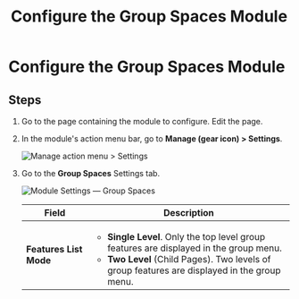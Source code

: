 ﻿---
uid: config-module-group-spaces
locale: en
title: Configure the Group Spaces Module
dnneditions: 
dnnversion: 09.02.00
related-topics: 
---

# Configure the Group Spaces Module

## Steps

1.  Go to the page containing the module to configure. Edit the page.
2.  In the module's action menu bar, go to **Manage (gear icon) \> Settings**.
    
      
    
    ![Manage action menu > Settings](/images/scr-actionmenu-manage-settings.png)
    
      
    
3.  Go to the **Group Spaces** Settings tab.
    
      
    
    ![Module Settings — Group Spaces](/images/scr-modulesettings-GroupSpaces.png)
    
      
    
    |**Field**|**Description**|
    |---|---|
    |**Features List Mode**|<ul><li>**Single Level**. Only the top level group features are displayed in the group menu.</li><li>**Two Level** (Child Pages). Two levels of group features are displayed in the group menu.</li></ul>|

